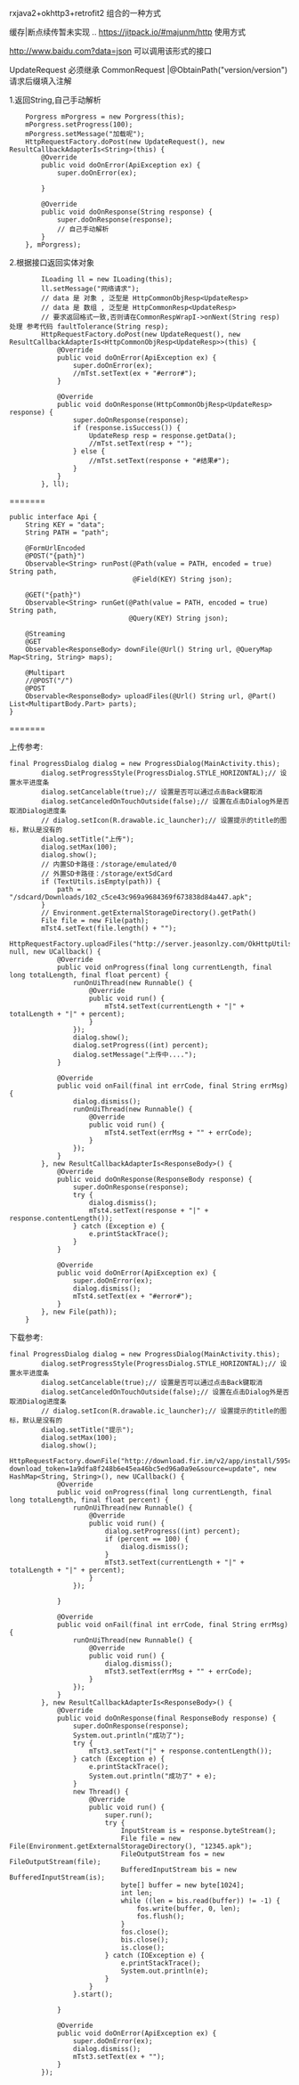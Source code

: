 rxjava2+okhttp3+retrofit2 组合的一种方式

缓存|断点续传暂未实现 ..
https://jitpack.io/#majunm/http  使用方式

http://www.baidu.com?data=json 可以调用该形式的接口

UpdateRequest 必须继承 CommonRequest
        |@ObtainPath("version/version") 请求后缀填入注解


1.返回String,自己手动解析

        Porgress mPorgress = new Porgress(this);
        mPorgress.setProgress(100);
        mPorgress.setMessage("加载呢");
        HttpRequestFactory.doPost(new UpdateRequest(), new ResultCallbackAdapterIs<String>(this) {
            @Override
            public void doOnError(ApiException ex) {
                super.doOnError(ex);

            }

            @Override
            public void doOnResponse(String response) {
                super.doOnResponse(response);
                // 自己手动解析
            }
        }, mPorgress);

2.根据接口返回实体对象

            ILoading ll = new ILoading(this);
            ll.setMessage("网络请求");
            // data 是 对象 , 泛型是 HttpCommonObjResp<UpdateResp>
            // data 是 数组 , 泛型是 HttpCommonResp<UpdateResp>
            // 要求返回格式一致,否则请在CommonRespWrapI->onNext(String resp) 处理 参考代码 faultTolerance(String resp);
            HttpRequestFactory.doPost(new UpdateRequest(), new ResultCallbackAdapterIs<HttpCommonObjResp<UpdateResp>>(this) {
                @Override
                public void doOnError(ApiException ex) {
                    super.doOnError(ex);
                    //mTst.setText(ex + "#error#");
                }

                @Override
                public void doOnResponse(HttpCommonObjResp<UpdateResp> response) {
                    super.doOnResponse(response);
                    if (response.isSuccess()) {
                        UpdateResp resp = response.getData();
                        //mTst.setText(resp + "");
                    } else {
                        //mTst.setText(response + "#结果#");
                    }
                }
            }, ll);

=======

~~~
public interface Api {
    String KEY = "data";
    String PATH = "path";

    @FormUrlEncoded
    @POST("{path}")
    Observable<String> runPost(@Path(value = PATH, encoded = true) String path,
                               @Field(KEY) String json);

    @GET("{path}")
    Observable<String> runGet(@Path(value = PATH, encoded = true) String path,
                              @Query(KEY) String json);

    @Streaming
    @GET
    Observable<ResponseBody> downFile(@Url() String url, @QueryMap Map<String, String> maps);

    @Multipart
    //@POST("/")
    @POST
    Observable<ResponseBody> uploadFiles(@Url() String url, @Part() List<MultipartBody.Part> parts);
}
~~~
=======

上传参考:

~~~
final ProgressDialog dialog = new ProgressDialog(MainActivity.this);
        dialog.setProgressStyle(ProgressDialog.STYLE_HORIZONTAL);// 设置水平进度条
        dialog.setCancelable(true);// 设置是否可以通过点击Back键取消
        dialog.setCanceledOnTouchOutside(false);// 设置在点击Dialog外是否取消Dialog进度条
        // dialog.setIcon(R.drawable.ic_launcher);// 设置提示的title的图标，默认是没有的
        dialog.setTitle("上传");
        dialog.setMax(100);
        dialog.show();
        // 内置SD卡路径：/storage/emulated/0
        // 外置SD卡路径：/storage/extSdCard
        if (TextUtils.isEmpty(path)) {
            path = "/sdcard/Downloads/102_c5ce43c969a9684369f673838d84a447.apk";
        }
        // Environment.getExternalStorageDirectory().getPath()
        File file = new File(path);
        mTst4.setText(file.length() + "");
        HttpRequestFactory.uploadFiles("http://server.jeasonlzy.com/OkHttpUtils/upload", null, new UCallback() {
            @Override
            public void onProgress(final long currentLength, final long totalLength, final float percent) {
                runOnUiThread(new Runnable() {
                    @Override
                    public void run() {
                        mTst4.setText(currentLength + "|" + totalLength + "|" + percent);
                    }
                });
                dialog.show();
                dialog.setProgress((int) percent);
                dialog.setMessage("上传中....");
            }

            @Override
            public void onFail(final int errCode, final String errMsg) {
                dialog.dismiss();
                runOnUiThread(new Runnable() {
                    @Override
                    public void run() {
                        mTst4.setText(errMsg + "" + errCode);
                    }
                });
            }
        }, new ResultCallbackAdapterIs<ResponseBody>() {
            @Override
            public void doOnResponse(ResponseBody response) {
                super.doOnResponse(response);
                try {
                    dialog.dismiss();
                    mTst4.setText(response + "|" + response.contentLength());
                } catch (Exception e) {
                    e.printStackTrace();
                }
            }

            @Override
            public void doOnError(ApiException ex) {
                super.doOnError(ex);
                dialog.dismiss();
                mTst4.setText(ex + "#error#");
            }
        }, new File(path));
    }
~~~

下载参考:

~~~
final ProgressDialog dialog = new ProgressDialog(MainActivity.this);
        dialog.setProgressStyle(ProgressDialog.STYLE_HORIZONTAL);// 设置水平进度条
        dialog.setCancelable(true);// 设置是否可以通过点击Back键取消
        dialog.setCanceledOnTouchOutside(false);// 设置在点击Dialog外是否取消Dialog进度条
        // dialog.setIcon(R.drawable.ic_launcher);// 设置提示的title的图标，默认是没有的
        dialog.setTitle("提示");
        dialog.setMax(100);
        dialog.show();
        HttpRequestFactory.downFile("http://download.fir.im/v2/app/install/595c5959959d6901ca0004ac?download_token=1a9dfa8f248b6e45ea46bc5ed96a0a9e&source=update", new HashMap<String, String>(), new UCallback() {
            @Override
            public void onProgress(final long currentLength, final long totalLength, final float percent) {
                runOnUiThread(new Runnable() {
                    @Override
                    public void run() {
                        dialog.setProgress((int) percent);
                        if (percent == 100) {
                            dialog.dismiss();
                        }
                        mTst3.setText(currentLength + "|" + totalLength + "|" + percent);
                    }
                });

            }

            @Override
            public void onFail(final int errCode, final String errMsg) {
                runOnUiThread(new Runnable() {
                    @Override
                    public void run() {
                        dialog.dismiss();
                        mTst3.setText(errMsg + "" + errCode);
                    }
                });
            }
        }, new ResultCallbackAdapterIs<ResponseBody>() {
            @Override
            public void doOnResponse(final ResponseBody response) {
                super.doOnResponse(response);
                System.out.println("成功了");
                try {
                    mTst3.setText("|" + response.contentLength());
                } catch (Exception e) {
                    e.printStackTrace();
                    System.out.println("成功了" + e);
                }
                new Thread() {
                    @Override
                    public void run() {
                        super.run();
                        try {
                            InputStream is = response.byteStream();
                            File file = new File(Environment.getExternalStorageDirectory(), "12345.apk");
                            FileOutputStream fos = new FileOutputStream(file);
                            BufferedInputStream bis = new BufferedInputStream(is);
                            byte[] buffer = new byte[1024];
                            int len;
                            while ((len = bis.read(buffer)) != -1) {
                                fos.write(buffer, 0, len);
                                fos.flush();
                            }
                            fos.close();
                            bis.close();
                            is.close();
                        } catch (IOException e) {
                            e.printStackTrace();
                            System.out.println(e);
                        }
                    }
                }.start();

            }

            @Override
            public void doOnError(ApiException ex) {
                super.doOnError(ex);
                dialog.dismiss();
                mTst3.setText(ex + "");
            }
        });
~~~